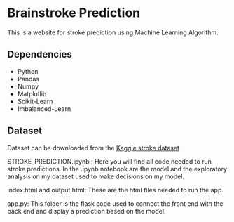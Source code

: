 # Brainstroke Prediction
This is a website for stroke prediction using Machine Learning Algorithm. 

## Dependencies
- Python 
- Pandas 
- Numpy
- Matplotlib 
- Scikit-Learn
- Imbalanced-Learn 


## Dataset
Dataset can be downloaded from the [Kaggle stroke dataset](https://www.kaggle.com/datasets/fedesoriano/stroke-prediction-dataset)

STROKE_PREDICTION.ipynb : Here you will find all code needed to run stroke predictions. In the .ipynb notebook are the model and the exploratory analysis on my dataset used to make decisions on my model.

index.html and output.html: These are the html files needed to run the app.

app.py: This folder is the flask code used to connect the front end with the back end and display a prediction based on the model.

